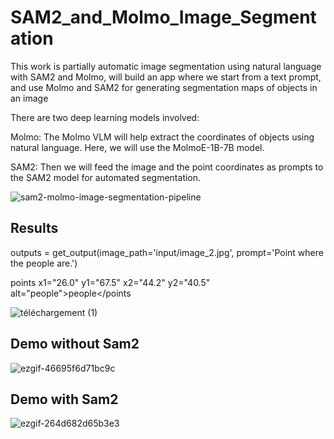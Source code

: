 # SAM2_and_Molmo_Image_Segmentation

This work is partially automatic image segmentation using natural language with SAM2 and Molmo, will build an app where we start from a text prompt, and use Molmo and SAM2 for generating segmentation maps of objects in an image

There are two deep learning models involved:

Molmo: The Molmo VLM will help extract the coordinates of objects using natural language. Here, we will use the MolmoE-1B-7B model.

SAM2: Then we will feed the image and the point coordinates as prompts to the SAM2 model for automated segmentation. 

![sam2-molmo-image-segmentation-pipeline](https://github.com/user-attachments/assets/8c0e1710-9f66-412b-b7be-e420860c85cf)


## Results 

outputs = get_output(image_path='input/image_2.jpg', prompt='Point where the people are.')

points x1="26.0" y1="67.5" x2="44.2" y2="40.5" alt="people">people</points

![téléchargement (1)](https://github.com/user-attachments/assets/ff21a667-a309-4c96-8bc5-2fe0b41a552d)

## Demo without Sam2

![ezgif-46695f6d71bc9c](https://github.com/user-attachments/assets/f027b24e-ca5f-412b-91d2-01bd65094f56)


## Demo with Sam2

![ezgif-264d682d65b3e3](https://github.com/user-attachments/assets/47f372e1-e3a5-469b-89ba-68c5eabb76c4)
